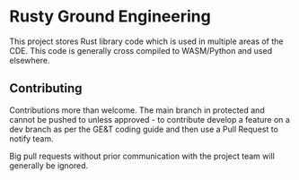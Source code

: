 # Rusty Ground Engineering
This project stores Rust library code which is used in multiple areas of the CDE. This code is generally cross compiled to WASM/Python and used elsewhere.
## Contributing
Contributions more than welcome. The main branch in protected and cannot be pushed to unless approved - to contribute develop a feature on a dev branch as per the GE&T coding guide and then use a Pull Request to notify team.

Big pull requests without prior communication with the project team will generally be ignored.